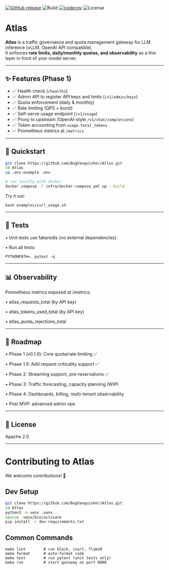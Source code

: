 [![GitHub release](https://img.shields.io/github/v/release/BugVanquisher/Atlas)](https://github.com/BugVanquisher/Atlas/releases) ![Build](https://github.com/BugVanquisher/Atlas/actions/workflows/ci.yml/badge.svg) [![codecov](https://codecov.io/gh/BugVanquisher/Atlas/branch/main/graph/badge.svg)](https://codecov.io/gh/BugVanquisher/Atlas) ![License](https://img.shields.io/github/license/BugVanquisher/Atlas) 

# Atlas

**Atlas** is a traffic governance and quota management gateway for LLM inference (vLLM, OpenAI API compatible).  
It enforces **rate limits, daily/monthly quotas, and observability** as a thin layer in front of your model server.

---

## ✨ Features (Phase 1)
- ✅ Health check (`/healthz`)
- ✅ Admin API to register API keys and limits (`/v1/admin/keys`)
- ✅ Quota enforcement (daily & monthly)
- ✅ Rate limiting (QPS + burst)
- ✅ Self-serve usage endpoint (`/v1/usage`)
- ✅ Proxy to upstream (OpenAI-style `/v1/chat/completions`)
- ✅ Token accounting from `usage.total_tokens`
- ✅ Prometheus metrics at `/metrics`

---

## 🚀 Quickstart

```bash
git clone https://github.com/BugVanquisher/Atlas.git
cd Atlas
cp .env.example .env

# run locally with docker
docker compose -f infra/docker-compose.yml up --build
```

Try it out:
```
bash examples/curl_usage.sh
```

---

## 🧪 Tests
•	Unit tests use fakeredis (no external dependencies).

•	Run all tests:
```
PYTHONPATH=. pytest -q
```

---

## 📊 Observability

Prometheus metrics exposed at /metrics:

•	atlas_requests_total (by API key)

•	atlas_tokens_used_total (by API key)

•	atlas_quota_rejections_total

---

## 📍 Roadmap
•	Phase 1 (v0.1.0): Core quota/rate limiting ✅

•	Phase 1.5: Add request criticality support ✅

•	Phase 2: Streaming support, pre-reservations ✅

•	Phase 3: Traffic forecasting, capacity planning (WIP)

•	Phase 4: Dashboards, billing, multi-tenant observability

•	Post MVP: advanced admin ops

---

## 📄 License

Apache 2.0

---


# Contributing to Atlas

We welcome contributions! 🚀

## Dev Setup

```bash
git clone https://github.com/BugVanquisher/Atlas.git
cd Atlas
python3 -m venv .venv
source .venv/bin/activate
pip install -r dev-requirements.txt
```
## Common Commands
```
make lint        # run black, isort, flake8
make format      # auto-format code
make test        # run pytest (unit tests only)
make run         # start gateway on port 8080
```